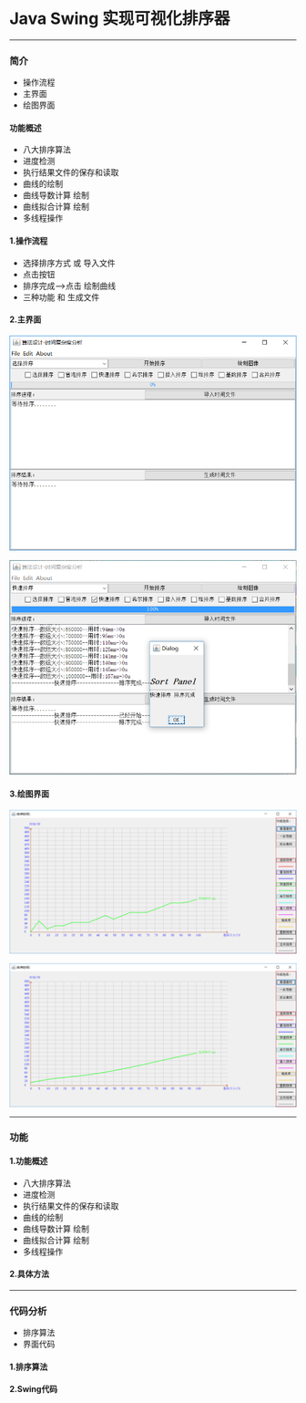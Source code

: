 # Java Swing 实现可视化排序器 #
------
### 简介 ###
* 操作流程
* 主界面
* 绘图界面

#### 功能概述 ####
* 八大排序算法
* 进度检测
* 执行结果文件的保存和读取
* 曲线的绘制
* 曲线导数计算 绘制
* 曲线拟合计算 绘制
* 多线程操作

#### 1.操作流程 ####
* 选择排序方式 或 导入文件
* 点击按钮
* 排序完成-->点击 绘制曲线
* 三种功能 和 生成文件

#### 2.主界面 ####
![主界面](主界面.png)


![排序过程](排序过程.png)

#### 3.绘图界面 ####
![绘图界面](排序曲线.png)


![绘图界面](拟合曲线.png)

------
### 功能 ###

#### 1.功能概述 ####
* 八大排序算法
* 进度检测
* 执行结果文件的保存和读取
* 曲线的绘制
* 曲线导数计算 绘制
* 曲线拟合计算 绘制
* 多线程操作

#### 2.具体方法 ####


------
### 代码分析 ###
* 排序算法
* 界面代码

#### 1.排序算法 ####

#### 2.Swing代码 ####
